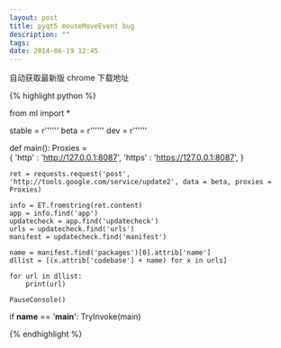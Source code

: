 ```yaml
---
layout: post
title: pyqt5 mouseMoveEvent bug
description: ""
tags:
date: 2014-06-19 12:45
---
```


自动获取最新版 chrome 下载地址

{% highlight python %}

from ml import *

stable = r'''<?xml version='1.0' encoding='UTF-8'?><request protocol='3.0' ismachine='0'><app appid='{4DC8B4CA-1BDA-483E-B5FA-D3C12E15B62D}' ap='-multi-chrome'><updatecheck/></app></request>'''
beta = r'''<?xml version='1.0' encoding='UTF-8'?><request protocol='3.0' ismachine='0'><app appid='{4DC8B4CA-1BDA-483E-B5FA-D3C12E15B62D}' ap='1.1-beta'><updatecheck/></app></request>'''
dev = r'''<?xml version='1.0' encoding='UTF-8'?><request protocol='3.0' ismachine='0'><app appid='{4DC8B4CA-1BDA-483E-B5FA-D3C12E15B62D}' ap='2.0-dev'><updatecheck/></app></request>'''

def main():
    Proxies = \
    {
        'http' : 'http://127.0.0.1:8087',
        'https' : 'https://127.0.0.1:8087',
    }

    ret = requests.request('post', 'http://tools.google.com/service/update2', data = beta, proxies = Proxies)

    info = ET.fromstring(ret.content)
    app = info.find('app')
    updatecheck = app.find('updatecheck')
    urls = updatecheck.find('urls')
    manifest = updatecheck.find('manifest')

    name = manifest.find('packages')[0].attrib['name']
    dllist = [(x.attrib['codebase'] + name) for x in urls]

    for url in dllist:
        print(url)

    PauseConsole()

if __name__ == '__main__':
  TryInvoke(main)

{% endhighlight %}
